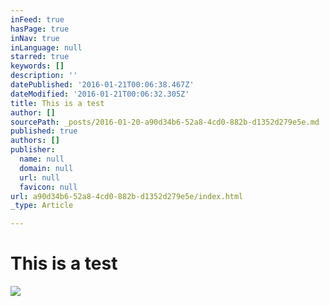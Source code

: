 ```yaml
---
inFeed: true
hasPage: true
inNav: true
inLanguage: null
starred: true
keywords: []
description: ''
datePublished: '2016-01-21T00:06:38.467Z'
dateModified: '2016-01-21T00:06:32.305Z'
title: This is a test
author: []
sourcePath: _posts/2016-01-20-a90d34b6-52a8-4cd0-882b-d1352d279e5e.md
published: true
authors: []
publisher:
  name: null
  domain: null
  url: null
  favicon: null
url: a90d34b6-52a8-4cd0-882b-d1352d279e5e/index.html
_type: Article

---
```

# This is a test
![](https://the-grid-user-content.s3-us-west-2.amazonaws.com/c1d8836e-211a-4f77-a170-1db18c5674c9.jpg)